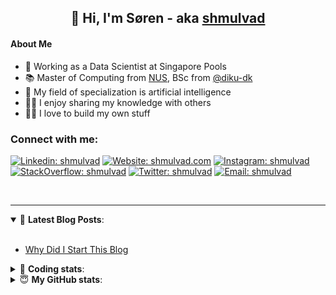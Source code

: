 <h2 align="center">
	👋 Hi, I'm Søren - aka <a href="https://shmulvad.com">shmulvad</a>
</h2>

#### About Me
- 🤖 Working as a Data Scientist at Singapore Pools
- 📚 Master of Computing from [NUS], BSc from [@diku-dk]
- 🧠 My field of specialization is artificial intelligence
- 👨‍🏫 I enjoy sharing my knowledge with others
- 👨‍💻 I love to build my own stuff

### Connect with me:

[![Linkedin: shmulvad](https://img.shields.io/badge/shmulvad-blue?style=flat&logo=Linkedin&logoColor=white)][linkedin]
[![Website: shmulvad.com](https://img.shields.io/badge/shmulvad.com-47CCCC?&style=flat&logo=Google-Chrome&logoColor=white)][website]
[![Instagram: shmulvad](https://img.shields.io/badge/-@shmulvad-purple?style=flat&logo=Instagram&logoColor=white)][instagram]
[![StackOverflow: shmulvad](https://img.shields.io/badge/shmulvad-FE7A16?style=flat&logo=stack-overflow&logoColor=white)][stackOverflow]
[![Twitter: shmulvad](https://img.shields.io/badge/@shmulvad-1ca0f1?style=flat&logo=twitter&logoColor=white)][twitter]
[![Email: shmulvad](https://img.shields.io/badge/shmulvad-D14836?style=flat&logo=gmail&logoColor=white)][mail]

<br />

---

<details open>
 <summary>📕 <b>Latest Blog Posts</b>: </summary>

<br>

<!-- BLOG-POST-LIST:START -->
- [Why Did I Start This Blog](https://shmulvad.com/blog/why-did-start-this-blog)
<!-- BLOG-POST-LIST:END -->

</details>

<!-- --- -->

<details>
 <summary>🤖 <b>Coding stats</b>: </summary>

<br>

NOTE: Doesn't track coding at work or work done in environments such as Jupyter Notebooks.

<!--START_SECTION:waka-->
![Code Time](http://img.shields.io/badge/Code%20Time-1%2C559%20hrs%2054%20mins-blue)

**I'm a Night 🦉** 

```text
🌞 Morning    77 commits     ██░░░░░░░░░░░░░░░░░░░░░░░   9.34% 
🌆 Daytime    266 commits    ████████░░░░░░░░░░░░░░░░░   32.28% 
🌃 Evening    292 commits    ████████░░░░░░░░░░░░░░░░░   35.44% 
🌙 Night      189 commits    █████░░░░░░░░░░░░░░░░░░░░   22.94%

```


📊 **This Week I Spent My Time On** 

```text
💬 Programming Languages: 
Other                    22 mins             ████████████░░░░░░░░░░░░░   50.67% 
Python                   18 mins             ██████████░░░░░░░░░░░░░░░   41.32% 
INI                      2 mins              █░░░░░░░░░░░░░░░░░░░░░░░░   6.3% 
Text                     0 secs              ░░░░░░░░░░░░░░░░░░░░░░░░░   1.17% 
Bash                     0 secs              ░░░░░░░░░░░░░░░░░░░░░░░░░   0.54%

🔥 Editors: 
Zsh                      22 mins             ████████████░░░░░░░░░░░░░   50.67% 
VS Code                  21 mins             ████████████░░░░░░░░░░░░░   49.33%

🐱‍💻 Projects: 
django-wedding-website   17 mins             ██████████░░░░░░░░░░░░░░░   39.54% 
search_string            16 mins             █████████░░░░░░░░░░░░░░░░   37.05% 
Terminal                 10 mins             █████░░░░░░░░░░░░░░░░░░░░   23.24% 
hit-locator              0 secs              ░░░░░░░░░░░░░░░░░░░░░░░░░   0.17%

```


 Last Updated on 03/09/2022 18:49:23 UTC
<!--END_SECTION:waka-->

</details>

<!-- --- -->

<details>
 <summary>😇 <b>My GitHub stats</b>: </summary>

<br>

<img align="left" alt="shmulvad's Github Stats" src="https://github-readme-stats.vercel.app/api?username=shmulvad&show_icons=true&hide_border=true" />

</details>



[website]: https://shmulvad.com
[twitter]: https://twitter.com/shmulvad
[linkedin]: https://linkedin.com/in/shmulvad
[instagram]: https://instagram.com/shmulvad
[stackOverflow]: https://stackoverflow.com/users/9248793/shmulvad
[mail]: mailto:shmulvad@gmail.com
[@diku-dk]: https://github.com/diku-dk
[github]: https://github.com/shmulvad
[NUS]: https://www.nus.edu.sg